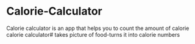 # Calorie-Calculator
Calorie calculator is an app that helps you to count the amount of calorie 
calorie calculator# takes picture of food-turns it into calorie numbers
